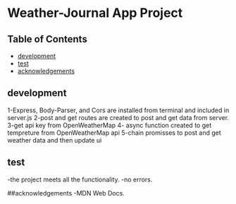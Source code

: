 # Weather-Journal App Project

## Table of Contents

* [development](#development)
* [test](#test)
* [acknowledgements](#acknowledgements)


## development

1-Express, Body-Parser, and Cors are installed from terminal and included in server.js
2-post and get routes are created to post and get data from server.
3-get api key from OpenWeatherMap 
4- async function created to get tempreture from OpenWeatherMap api
5-chain promisses to post and get weather data and then update ui


## test
-the project meets all the functionality.
-no errors.

##acknowledgements
-MDN Web Docs.